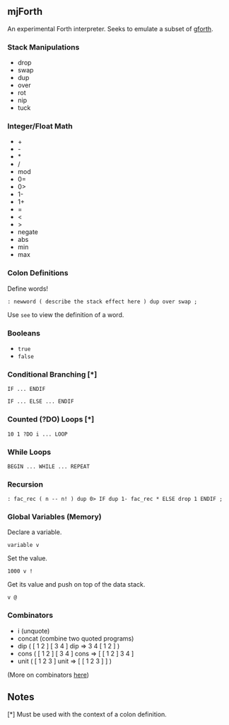 ## mjForth ##

An experimental Forth interpreter. Seeks to emulate a subset of [gforth](https://www.gnu.org/software/gforth/).

### Stack Manipulations ###

* drop
* swap 
* dup
* over
* rot
* nip 
* tuck

### Integer/Float Math ###
    
* \+
* \-
* \*
* /
* mod
* 0=
* 0>
* 1-
* 1+
* =
* &lt;
* &gt;
* negate
* abs
* min
* max

### Colon Definitions ###

Define words!

` : newword ( describe the stack effect here ) dup over swap ; `

Use `see` to view the definition of a word.

### Booleans ###
    
* `true`
* `false`

### Conditional Branching [\*] ###

`IF ... ENDIF`

`IF ... ELSE ... ENDIF`

### Counted (?DO) Loops [\*] ###

`10 1 ?DO i ... LOOP`

### While Loops ###

`BEGIN ... WHILE ... REPEAT`

### Recursion ###

`: fac_rec ( n -- n! ) dup 0> IF dup 1- fac_rec * ELSE drop 1 ENDIF ;`

### Global Variables (Memory) ###

Declare a variable.

`variable v`

Set the value.

`1000 v !`

Get its value and push on top of the data stack.

`v @`

### Combinators ###

* i         (unquote)
* concat    (combine two quoted programs)
* dip       ( [ 1 2 ] [ 3 4 ] dip => 3 4 [ 1 2 ] )
* cons      ( [ 1 2 ] [ 3 4 ] cons => [ [ 1 2 ] 3 4 ]
* unit      ( [ 1 2 3 ] unit => [ [ 1 2 3 ] ] )

(More on combinators [here](http://www.kevinalbrecht.com/code/joy-mirror/j06prg.html))

## Notes ##

[\*] Must be used with the context of a colon definition.



